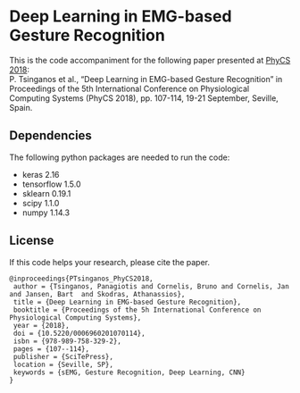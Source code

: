# Deep Learning in EMG-based Gesture Recognition

This is the code accompaniment for the following paper presented at [PhyCS 2018](http://www.phycs.org/Home.aspx): <br/>
P. Tsinganos et al., “Deep Learning in EMG-based Gesture Recognition” in Proceedings of the 5th International Conference on Physiological Computing Systems (PhyCS 2018), pp. 107-114, 19-21 September, Seville, Spain.

## Dependencies
The following python packages are needed to run the code:
- keras 2.16
- tensorflow 1.5.0
- sklearn 0.19.1
- scipy 1.1.0
- numpy 1.14.3

## License
If this code helps your research, please cite the paper.

```
@inproceedings{PTsinganos_PhyCS2018,
 author = {Tsinganos, Panagiotis and Cornelis, Bruno and Cornelis, Jan and Jansen, Bart  and Skodras, Athanassios},
 title = {Deep Learning in EMG-based Gesture Recognition},
 booktitle = {Proceedings of the 5h International Conference on Physiological Computing Systems},
 year = {2018},
 doi = {10.5220/0006960201070114},
 isbn = {978-989-758-329-2},
 pages = {107--114},
 publisher = {SciTePress},
 location = {Seville, SP},
 keywords = {sEMG, Gesture Recognition, Deep Learning, CNN}
} 
```

